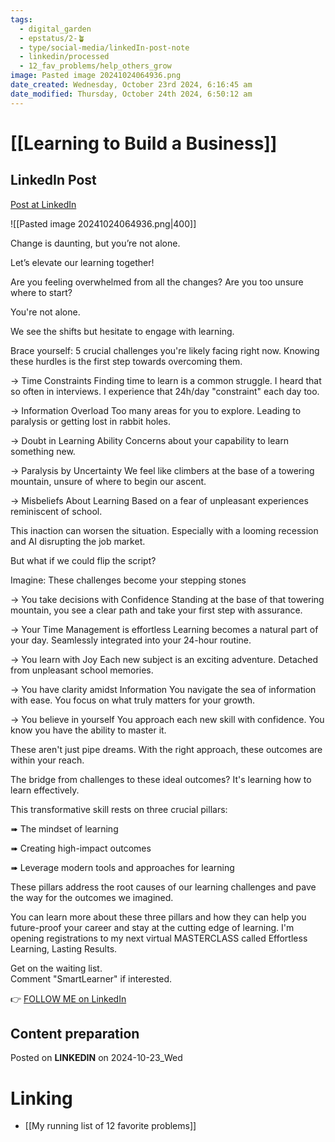 ```yaml
---
tags:
  - digital_garden
  - epstatus/2-🪴
  - type/social-media/linkedIn-post-note
  - linkedin/processed
  - 12_fav_problems/help_others_grow
image: Pasted image 20241024064936.png
date_created: Wednesday, October 23rd 2024, 6:16:45 am
date_modified: Thursday, October 24th 2024, 6:50:12 am
---
```

# [[Learning to Build a Business]]
## LinkedIn Post
[Post at LinkedIn](https://www.linkedin.com/posts/sebastiankamilli_change-is-daunting-but-youre-not-alone-activity-7254733399154724866-nOuP?utm_source=share&utm_medium=member_desktop)

![[Pasted image 20241024064936.png|400]]  

Change is daunting, but you’re not alone.

Let’s elevate our learning together!

Are you feeling overwhelmed from all the changes?
Are you too unsure where to start? 

You're not alone. 

We see the shifts but hesitate to engage with learning. 

Brace yourself: 5 crucial challenges you're likely facing right now.
Knowing these hurdles is the first step towards overcoming them.

→ Time Constraints
Finding time to learn is a common struggle. 
I heard that so often in interviews. 
I experience that 24h/day "constraint" each day too. 

→ Information Overload
Too many areas for you to explore. 
Leading to paralysis or getting lost in rabbit holes.

→ Doubt in Learning Ability 
Concerns about your capability to learn something new.

→ Paralysis by Uncertainty 
We feel like climbers at the base of a towering mountain, 
unsure of where to begin our ascent.

→ Misbeliefs About Learning
Based on a fear of unpleasant experiences reminiscent of school.

This inaction can worsen the situation. Especially with a looming recession and AI disrupting the job market.

But what if we could flip the script?

Imagine: These challenges become your stepping stones

→ You take decisions with Confidence
Standing at the base of that towering mountain, you see a clear path and take your first step with assurance.

→ Your Time Management is effortless
Learning becomes a natural part of your day. 
Seamlessly integrated into your 24-hour routine.

→ You learn with Joy
Each new subject is an exciting adventure. 
Detached from unpleasant school memories.

→ You have clarity amidst Information 
You navigate the sea of information with ease. 
You focus on what truly matters for your growth.

→ You believe in yourself
You approach each new skill with confidence. 
You know you have the ability to master it.

These aren't just pipe dreams. 
With the right approach, these outcomes are within your reach.

The bridge from challenges to these ideal outcomes? 
It's learning how to learn effectively.

This transformative skill rests on three crucial pillars:
  
➠ The mindset of learning  
  
➠ Creating high-impact outcomes  
  
➠ Leverage modern tools and approaches for learning

These pillars address the root causes of our learning challenges and pave the way for the outcomes we imagined.

You can learn more about these three pillars and how they can help you future-proof your career and stay at the cutting edge of learning. I'm opening registrations to my next virtual MASTERCLASS called Effortless Learning, Lasting Results.  
  
Get on the waiting list.  
Comment "SmartLearner" if interested.

👉 [FOLLOW ME on LinkedIn](https://www.linkedin.com/comm/mynetwork/discovery-see-all?usecase=PEOPLE_FOLLOWS&followMember=sebastiankamilli)

## Content preparation



Posted on **LINKEDIN** on 2024-10-23_Wed
# Linking
+ [[My running list of 12 favorite problems]]